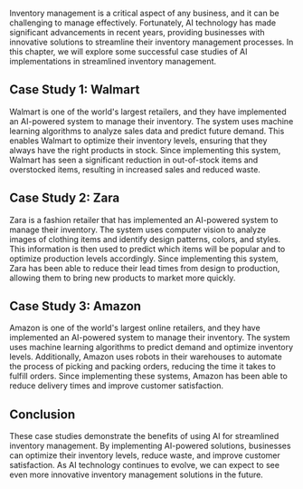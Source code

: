 
Inventory management is a critical aspect of any business, and it can be challenging to manage effectively. Fortunately, AI technology has made significant advancements in recent years, providing businesses with innovative solutions to streamline their inventory management processes. In this chapter, we will explore some successful case studies of AI implementations in streamlined inventory management.

Case Study 1: Walmart
---------------------

Walmart is one of the world's largest retailers, and they have implemented an AI-powered system to manage their inventory. The system uses machine learning algorithms to analyze sales data and predict future demand. This enables Walmart to optimize their inventory levels, ensuring that they always have the right products in stock. Since implementing this system, Walmart has seen a significant reduction in out-of-stock items and overstocked items, resulting in increased sales and reduced waste.

Case Study 2: Zara
------------------

Zara is a fashion retailer that has implemented an AI-powered system to manage their inventory. The system uses computer vision to analyze images of clothing items and identify design patterns, colors, and styles. This information is then used to predict which items will be popular and to optimize production levels accordingly. Since implementing this system, Zara has been able to reduce their lead times from design to production, allowing them to bring new products to market more quickly.

Case Study 3: Amazon
--------------------

Amazon is one of the world's largest online retailers, and they have implemented an AI-powered system to manage their inventory. The system uses machine learning algorithms to predict demand and optimize inventory levels. Additionally, Amazon uses robots in their warehouses to automate the process of picking and packing orders, reducing the time it takes to fulfill orders. Since implementing these systems, Amazon has been able to reduce delivery times and improve customer satisfaction.

Conclusion
----------

These case studies demonstrate the benefits of using AI for streamlined inventory management. By implementing AI-powered solutions, businesses can optimize their inventory levels, reduce waste, and improve customer satisfaction. As AI technology continues to evolve, we can expect to see even more innovative inventory management solutions in the future.
